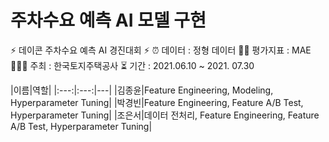 # 주차수요 예측 AI 모델 구현

⚡️ 데이콘 주차수요 예측 AI 경진대회 ⚡️
⏰ 데이터 : 정형 데이터
✍🏻 평가지표 : MAE
🙋🏻‍♀️ 주최 : 한국토지주택공사
⏳ 기간 : 2021.06.10 ~ 2021. 07.30

|이름|역할|
|:---:|:---:|---|
|김종윤|Feature Engineering, Modeling, Hyperparameter Tuning|
|박경빈|Feature Engineering, Feature A/B Test, Hyperparameter Tuning|
|조은서|데이터 전처리, Feature Engineering, Feature A/B Test, Hyperparameter Tuning|
